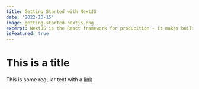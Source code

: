 ```yaml
---
title: Getting Started with NextJS
date: '2022-10-15'
image: getting-started-nextjs.png
excerpt: NextJS is the React framework for producition - it makes building fullstack React apps and sites a breeze and ships with built-in SSR.
isFeatured: true
---
```


# This is a title

This is some regular text with a [link](http://google.com)